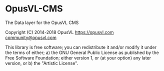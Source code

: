 # OpusVL-CMS
The Data layer for the OpusVL CMS

Copyright (C) 2014-2018 OpusVL 
https://opusvl.com 
community@opusvl.com

This library is free software; you can redistribute it and/or modify it under the terms of either;
a) the GNU General Public License as published by the Free Software Foundation; either version 1, or (at your option) any later version, or
b) the "Artistic License".
